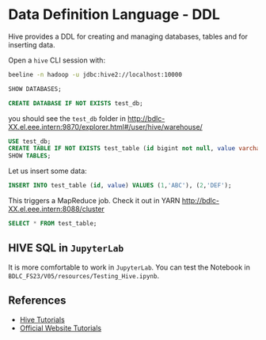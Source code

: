 # Data Definition Language - DDL

Hive provides a DDL for creating and managing databases, tables and for inserting data.

Open a `hive` CLI session with:

```bash
beeline -n hadoop -u jdbc:hive2://localhost:10000
```

```sql
SHOW DATABASES;
```

```sql
CREATE DATABASE IF NOT EXISTS test_db;
```

you should see the `test_db` folder in http://bdlc-XX.el.eee.intern:9870/explorer.html#/user/hive/warehouse/

```sql
USE test_db;
CREATE TABLE IF NOT EXISTS test_table (id bigint not null, value varchar(100));
SHOW TABLES;
```

Let us insert some data:

```sql
INSERT INTO test_table (id, value) VALUES (1,'ABC'), (2,'DEF');
```

This triggers a MapReduce job. Check it out in YARN http://bdlc-XX.el.eee.intern:8088/cluster

```sql
SELECT * FROM test_table;
```

## HIVE SQL in `JupyterLab`

It is more comfortable to work in `JupyterLab`. You can test the Notebook in `BDLC_FS23/V05/resources/Testing_Hive.ipynb`.

## References

- [Hive Tutorials](https://data-flair.training/blogs/apache-hive-tutorial/)
- [Official Website Tutorials](https://cwiki.apache.org/confluence/display/Hive/GettingStarted#GettingStarted-MovieLensUserRatings)

